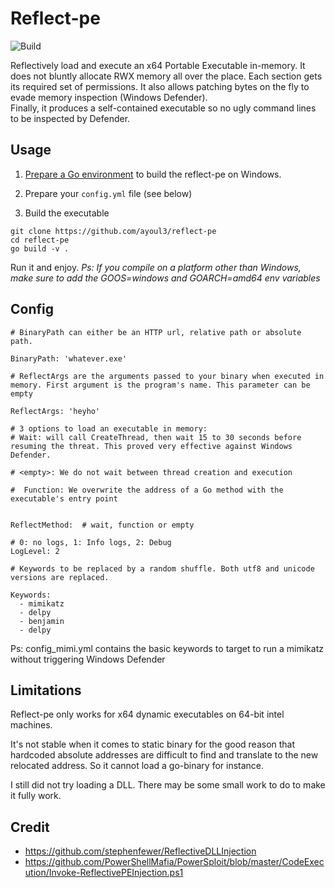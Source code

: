 # Reflect-pe
![Build](https://github.com/ayoul3/reflect-pe/workflows/Go/badge.svg)  

Reflectively load and execute an x64 Portable Executable in-memory. It does not bluntly allocate RWX memory all over the place. Each section gets its required set of permissions.   It also allows patching bytes on the fly to evade memory inspection (Windows Defender).  
Finally, it produces a self-contained executable so no ugly command lines to be inspected by Defender.  

## Usage  
1. [Prepare a Go environment](https://golang.org/dl/) to build the reflect-pe on Windows.

2. Prepare your `config.yml` file (see below)

3. Build the executable
```
git clone https://github.com/ayoul3/reflect-pe
cd reflect-pe
go build -v .
```
Run it and enjoy.
*Ps: If you compile on a platform other than Windows, make sure to add the GOOS=windows and GOARCH=amd64 env variables*

## Config
```
# BinaryPath can either be an HTTP url, relative path or absolute path.

BinaryPath: 'whatever.exe'

# ReflectArgs are the arguments passed to your binary when executed in memory. First argument is the program's name. This parameter can be empty

ReflectArgs: 'heyho'

# 3 options to load an executable in memory:
# Wait: will call CreateThread, then wait 15 to 30 seconds before resuming the threat. This proved very effective against Windows Defender.

# <empty>: We do not wait between thread creation and execution

#  Function: We overwrite the address of a Go method with the executable's entry point


ReflectMethod:  # wait, function or empty

# 0: no logs, 1: Info logs, 2: Debug
LogLevel: 2

# Keywords to be replaced by a random shuffle. Both utf8 and unicode versions are replaced.

Keywords:
  - mimikatz
  - delpy
  - benjamin
  - delpy
```
Ps: config_mimi.yml contains the basic keywords to target to run a mimikatz without triggering Windows Defender

## Limitations
Reflect-pe only works for x64 dynamic executables on 64-bit intel machines.  

It's not stable when it comes to static binary for the good reason that hardcoded absolute addresses are difficult to find and translate to the new relocated address. So it cannot load a go-binary for instance.  

I still did not try loading a DLL. There may be some small work to do to make it fully work.  


## Credit
* https://github.com/stephenfewer/ReflectiveDLLInjection  
* https://github.com/PowerShellMafia/PowerSploit/blob/master/CodeExecution/Invoke-ReflectivePEInjection.ps1
